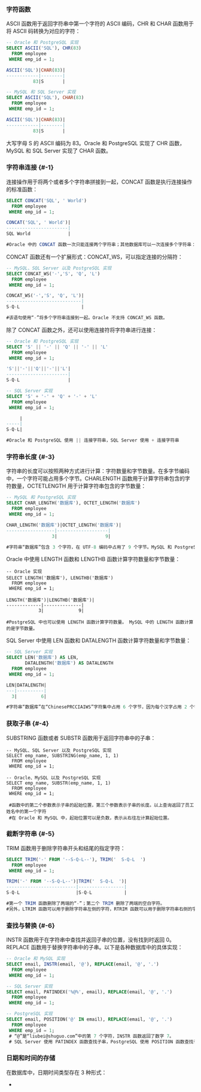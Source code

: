 ### 字符函数

ASCII 函数用于返回字符串中第一个字符的 ASCII 编码，CHR 和 CHAR 函数用于将 ASCII 码转换为对应的字符：

```sql
-- Oracle 和 PostgreSQL 实现
SELECT ASCII('SQL'), CHR(83)
  FROM employee
 WHERE emp_id = 1;

ASCII('SQL')|CHAR(83)|
------------|--------|
          83|S       |

-- MySQL 和 SQL Server 实现
SELECT ASCII('SQL'), CHAR(83)
  FROM employee
 WHERE emp_id = 1;

ASCII('SQL')|CHAR(83)|
------------|--------|
          83|S       |
```

大写字母 S 的 ASCII 编码为 83。Oracle 和 PostgreSQL 实现了 CHR 函数，MySQL 和 SQL Server 实现了 CHAR 函数。

### 字符串连接 {#-1}

连接操作用于将两个或者多个字符串拼接到一起，CONCAT 函数是执行连接操作的标准函数：

```sql
SELECT CONCAT('SQL', ' World')
  FROM employee
 WHERE emp_id = 1;

CONCAT('SQL', ' World')|
-----------------------|
SQL World              |

#Oracle 中的 CONCAT 函数一次只能连接两个字符串；其他数据库可以一次连接多个字符串：CONCAT(str1, str2, ...)。
```

CONCAT 函数还有一个扩展形式：CONCAT\_WS，可以指定连接的分隔符：

```sql
-- MySQL、SQL Server 以及 PostgreSQL 实现
SELECT CONCAT_WS('-','S', 'Q', 'L')
  FROM employee
 WHERE emp_id = 1;

CONCAT_WS('-','S', 'Q', 'L')|
----------------------------|
S-Q-L                       |

#该语句使用“-”将多个字符串连接到一起。Oracle 不支持 CONCAT_WS 函数。
```

除了 CONCAT 函数之外，还可以使用连接符将字符串进行连接：

```sql
-- Oracle 和 PostgreSQL 实现
SELECT 'S' || '-' || 'Q' || '-' || 'L'
  FROM employee
 WHERE emp_id = 1;

'S'||'-'||'Q'||'-'||'L'|
-----------------------|
S-Q-L                  |

-- SQL Server 实现
SELECT 'S' + '-' + 'Q' + '-' + 'L'
  FROM employee
 WHERE emp_id = 1;

     |
-----|
S-Q-L|

#Oracle 和 PostgreSQL 使用 || 连接字符串，SQL Server 使用 + 连接字符串
```

### 字符串长度 {#-3}

字符串的长度可以按照两种方式进行计算：字符数量和字节数量。在多字节编码中，一个字符可能占用多个字节。CHARLENGTH 函数用于计算字符串包含的字符数量，OCTETLENGTH 用于计算字符串包含的字节数量：

```sql
-- MySQL 和 PostgreSQL 实现
SELECT CHAR_LENGTH('数据库'), OCTET_LENGTH('数据库')
  FROM employee
 WHERE emp_id = 1;

CHAR_LENGTH('数据库')|OCTET_LENGTH('数据库')|
------------------|-------------------|
                 3|                  9|

#字符串“数据库”包含 3 个字符，在 UTF-8 编码中占用了 9 个字节。MySQL 和 PostgreSQL 实现了这两个标准的函数。
```

Oracle 中使用 LENGTH 函数和 LENGTHB 函数计算字符数量和字节数量：

```
-- Oracle 实现
SELECT LENGTH('数据库'), LENGTHB('数据库')
  FROM employee
 WHERE emp_id = 1;

LENGTH('数据库')|LENGTHB('数据库')|
-------------|--------------|
            3|             9|

#PostgreSQL 中也可以使用 LENGTH 函数计算字符数量。 MySQL 中的 LENGTH 函数计算的是字节数量。
```

SQL Server 中使用 LEN 函数和 DATALENGTH 函数计算字符数量和字节数量：

```sql
-- SQL Server 实现
SELECT LEN('数据库') AS LEN,
       DATALENGTH('数据库') AS DATALENGTH
  FROM employee
 WHERE emp_id = 1;

LEN|DATALENGTH|
---|----------|
  3|         6|

#字符串“数据库”在“ChinesePRCCIAIWS”字符集中占用 6 个字节，因为每个汉字占用 2 个字节。
```

### 获取子串 {#-4}

SUBSTRING 函数或者 SUBSTR 函数用于返回字符串中的子串：

```
-- MySQL、SQL Server 以及 PostgreSQL 实现
SELECT emp_name, SUBSTRING(emp_name, 1, 1)
  FROM employee
 WHERE emp_id = 1;

-- Oracle、MySQL 以及 PostgreSQL 实现
SELECT emp_name, SUBSTR(emp_name, 1, 1)
  FROM employee
 WHERE emp_id = 1;

 #函数中的第二个参数表示子串的起始位置，第三个参数表示子串的长度。以上查询返回了员工姓名中的第一个字符
 #在 Oracle 和 MySQL 中，起始位置可以是负数，表示从右往左计算起始位置。
```

### 截断字符串 {#-5}

TRIM 函数用于删除字符串开头和结尾的指定字符：

```sql
SELECT TRIM('-' FROM '--S-Q-L--'), TRIM('  S-Q-L  ')
  FROM employee
 WHERE emp_id = 1;

TRIM('-' FROM '--S-Q-L--')|TRIM('  S-Q-L  ')|
--------------------------|-----------------|
S-Q-L                     |S-Q-L            |

#第一个 TRIM 函数删除了两端的“-”；第二个 TRIM 删除了两端的空白字符。
#另外，LTRIM 函数可以用于删除字符串左侧的字符，RTRIM 函数可以用于删除字符串右侧的字符。
```

### 查找与替换 {#-6}

INSTR 函数用于在字符串中查找并返回子串的位置，没有找到时返回 0。REPLACE 函数用于替换字符串中的子串。以下是各种数据库中的具体实现：

```sql
-- Oracle 和 MySQL 实现
SELECT email, INSTR(email, '@'), REPLACE(email, '@', '.')
  FROM employee
 WHERE emp_id = 1;

-- SQL Server 实现
SELECT email, PATINDEX('%@%', email), REPLACE(email, '@', '.')
  FROM employee
 WHERE emp_id = 1;

-- PostgreSQL 实现
SELECT email, POSITION('@' IN email), REPLACE(email, '@', '.')
  FROM employee
 WHERE emp_id = 1;
 # “@”是“liubei@shuguo.com”中的第 7 个字符，INSTR 函数返回了数字 7。
 # SQL Server 使用 PATINDEX 函数查找子串，PostgreSQL 使用 POSITION 函数查找子串。REPLACE 函数将电子邮箱中的“@”替换为“.”
```

### 日期和时间的存储

在数据库中，日期时间类型存在 3 种形式：

* 


